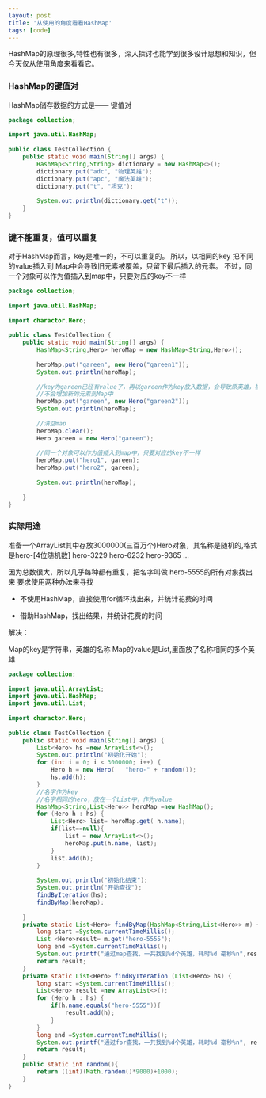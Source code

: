 ```yaml
---
layout: post
title: '从使用的角度看看HashMap'
tags: [code]
---
```


HashMap的原理很多,特性也有很多，深入探讨也能学到很多设计思想和知识，但今天仅从使用角度来看看它。

### HashMap的键值对

HashMap储存数据的方式是—— 键值对

```java
package collection;
   
import java.util.HashMap;
   
public class TestCollection {
    public static void main(String[] args) {
        HashMap<String,String> dictionary = new HashMap<>();
        dictionary.put("adc", "物理英雄");
        dictionary.put("apc", "魔法英雄");
        dictionary.put("t", "坦克");
         
        System.out.println(dictionary.get("t"));
    }
}
```

### 键不能重复，值可以重复

对于HashMap而言，key是唯一的，不可以重复的。 所以，以相同的key 把不同的value插入到 Map中会导致旧元素被覆盖，只留下最后插入的元素。 不过，同一个对象可以作为值插入到map中，只要对应的key不一样

```java
package collection;
  
import java.util.HashMap;
  
import charactor.Hero;
  
public class TestCollection {
    public static void main(String[] args) {
        HashMap<String,Hero> heroMap = new HashMap<String,Hero>();
         
        heroMap.put("gareen", new Hero("gareen1"));
        System.out.println(heroMap);
         
        //key为gareen已经有value了，再以gareen作为key放入数据，会导致原英雄，被覆盖
        //不会增加新的元素到Map中
        heroMap.put("gareen", new Hero("gareen2"));
        System.out.println(heroMap);
         
        //清空map
        heroMap.clear();
        Hero gareen = new Hero("gareen");
         
        //同一个对象可以作为值插入到map中，只要对应的key不一样
        heroMap.put("hero1", gareen);
        heroMap.put("hero2", gareen);
         
        System.out.println(heroMap);
         
    }
}
```

### 实际用途

  准备一个ArrayList其中存放3000000(三百万个)Hero对象，其名称是随机的,格式是hero-[4位随机数]
hero-3229
hero-6232
hero-9365
...

因为总数很大，所以几乎每种都有重复，把名字叫做 hero-5555的所有对象找出来
要求使用两种办法来寻找

- 不使用HashMap，直接使用for循环找出来，并统计花费的时间

- 借助HashMap，找出结果，并统计花费的时间  

解决：

Map的key是字符串，英雄的名称
Map的value是List,里面放了名称相同的多个英雄

```java
package collection;
  
import java.util.ArrayList;
import java.util.HashMap;
import java.util.List;
  
import charactor.Hero;
  
public class TestCollection {
    public static void main(String[] args) {
        List<Hero> hs =new ArrayList<>();
        System.out.println("初始化开始");
        for (int i = 0; i < 3000000; i++) {
            Hero h = new Hero(   "hero-" + random());
            hs.add(h);
        }
        //名字作为key
        //名字相同的hero，放在一个List中，作为value
        HashMap<String,List<Hero>> heroMap =new HashMap();
        for (Hero h : hs) {
            List<Hero> list= heroMap.get( h.name);
            if(list==null){
                list = new ArrayList<>();
                heroMap.put(h.name, list);
            }
            list.add(h);
        }
          
        System.out.println("初始化结束");
        System.out.println("开始查找");
        findByIteration(hs);
        findByMap(heroMap);
          
    }
    private static List<Hero> findByMap(HashMap<String,List<Hero>> m) {
        long start =System.currentTimeMillis();
        List <Hero>result= m.get("hero-5555");
        long end =System.currentTimeMillis();
        System.out.printf("通过map查找，一共找到%d个英雄，耗时%d 毫秒%n",result.size(),end-start);
        return result;
    }
    private static List<Hero> findByIteration (List<Hero> hs) {
        long start =System.currentTimeMillis();
        List<Hero> result =new ArrayList<>();
        for (Hero h : hs) {
            if(h.name.equals("hero-5555")){
                result.add(h);
            }
        }
        long end =System.currentTimeMillis();
        System.out.printf("通过for查找，一共找到%d个英雄，耗时%d 毫秒%n", result.size(),end-start);
        return result;
    }
    public static int random(){
        return ((int)(Math.random()*9000)+1000);
    }
}
```

